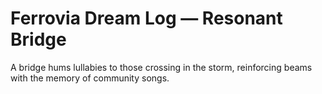 # Ferrovia Dream Log — Resonant Bridge

A bridge hums lullabies to those crossing in the storm, reinforcing beams with the memory of community songs.
